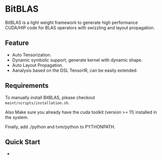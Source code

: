 # BitBLAS

BitBLAS is a light weight framework to generate high performance CUDA/HIP code for BLAS operators with swizzling and layout propagation.

## Feature

- Auto Tensorization.
- Dynamic symbolic support, generate kernel with dynamic shape.
- Auto Layout Propagation.
- Aanalysis based on the DSL TensorIR, can be easily extended.

## Requirements
To manually install BitBLAS, please checkout `maint/scripts/installation.sh`.

Also Make sure you already have the cuda toolkit (version >= 11) installed in the system.

Finally, add ./python and tvm/python to PYTHONPATH.

## Quick Start
- 
